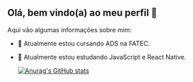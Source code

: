 ## Olá, bem vindo(a) ao meu perfil 👋     


<!--
**LucasGerhardt7/LucasGerhardt7** is a ✨ _special_ ✨ repository because its `README.md` (this file) appears on your GitHub profile.

Here are some ideas to get you started:

- 🔭 I’m currently working on ...
- 🌱 I’m currently learning ...
- 👯 I’m looking to collaborate on ...
- 🤔 I’m looking for help with ...
- 💬 Ask me about ...
- 📫 How to reach me: ...
- 😄 Pronouns: ...
- ⚡ Fun fact: ...
-->
Aqui vão algumas informações sobre mim:

- 🔭 Atualmente estou cursando ADS na FATEC.
- 🌱 Atualmente estou estudando JavaScript e React Native.

  [![Anurag's GitHub stats](https://github-readme-stats-ruby-ten-32.vercel.app/api/?username=LucasGerhardt7&count_private=true&theme=transparent&hide_rank=false&rank_icon=default&include_all_commits=true&custom_title=Github+de+Lucas+Gerhardt&show_icons=true&locale=pt-br)](https://github-readme-stats-ruby-ten-32.vercel.app/api/)

